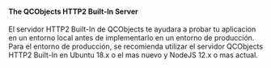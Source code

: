 #### The QCObjects HTTP2 Built-In Server

El servidor HTTP2 Built-In de QCObjects te ayudara a probar tu aplicacion en un entorno local antes de implementarlo en un entorno de producción.
Para el entorno de producción, se recomienda utilizar el servidor QCObjects HTTP2 Built-In en Ubuntu 18.x o el mas nuevo y NodeJS 12.x o mas actual.
